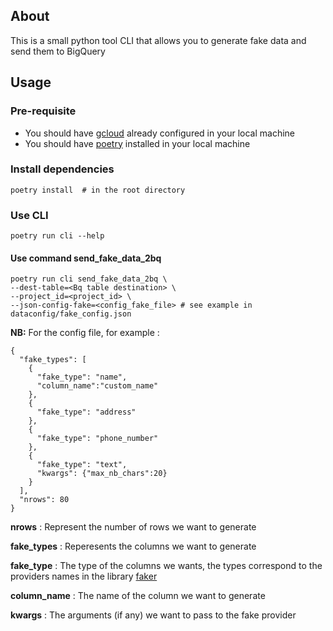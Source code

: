 ## About 

This is a small python tool CLI that allows you to generate fake data and send them to BigQuery
## Usage

### Pre-requisite
* You should have [gcloud](https://cloud.google.com/sdk/docs/install) already configured in your local machine
* You should have [poetry](https://python-poetry.org/docs/#installation) installed in your local machine

### Install dependencies
```
poetry install  # in the root directory
```


### Use CLI
```
poetry run cli --help
```
#### Use command send_fake_data_2bq
```
poetry run cli send_fake_data_2bq \
--dest-table=<Bq table destination> \
--project_id=<project_id> \
--json-config-fake=<config_fake_file> # see example in dataconfig/fake_config.json
```

**NB:**
For the config file, for example :
```
{
  "fake_types": [
    {
      "fake_type": "name",
      "column_name":"custom_name"
    },
    {
      "fake_type": "address"
    },
    {
      "fake_type": "phone_number"
    },
    {
      "fake_type": "text",
      "kwargs": {"max_nb_chars":20}
    }
  ],
  "nrows": 80
}
```
**nrows** : Represent the number of rows we want to generate

**fake_types** : Reperesents the columns we want to generate 

**fake_type** : The type of the columns we wants, the types correspond to the providers names in the library [faker](https://faker.readthedocs.io/en/master/) 

**column_name** : The name of the column we want to generate

**kwargs** : The arguments (if any) we want to pass to the fake provider

